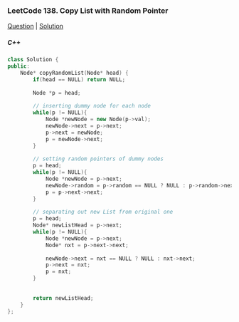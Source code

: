 ### LeetCode 138. Copy List with Random Pointer

[Question](https://leetcode.com/problems/copy-list-with-random-pointer/)
| [Solution](https://leetcode.com/submissions/detail/572222254/)

##### C++

```c++
class Solution {
public:
    Node* copyRandomList(Node* head) {
        if(head == NULL) return NULL;
        
        Node *p = head;
        
        // inserting dummy node for each node
        while(p != NULL){
            Node *newNode = new Node(p->val);
            newNode->next = p->next;
            p->next = newNode;
            p = newNode->next;
        }
        
        // setting random pointers of dummy nodes
        p = head;
        while(p != NULL){
            Node *newNode = p->next;
            newNode->random = p->random == NULL ? NULL : p->random->next;
            p = p->next->next;
        }
        
        // separating out new List from original one
        p = head;
        Node* newListHead = p->next;
        while(p != NULL){
            Node *newNode = p->next;
            Node* nxt = p->next->next;
            
            newNode->next = nxt == NULL ? NULL : nxt->next;
            p->next = nxt;
            p = nxt;
        }
        
        
        return newListHead;
    }
};
```